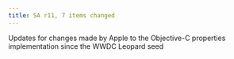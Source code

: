 ```yaml
---
title: SA r11, 7 items changed
---
```


Updates for changes made by Apple to the Objective-C properties implementation since the WWDC Leopard seed
